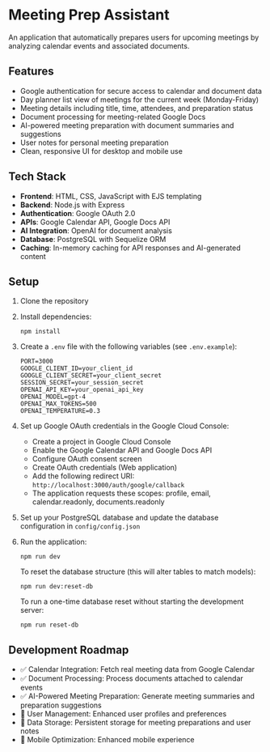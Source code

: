 # Meeting Prep Assistant

An application that automatically prepares users for upcoming meetings by analyzing calendar events and associated documents.

## Features

- Google authentication for secure access to calendar and document data
- Day planner list view of meetings for the current week (Monday-Friday)
- Meeting details including title, time, attendees, and preparation status
- Document processing for meeting-related Google Docs
- AI-powered meeting preparation with document summaries and suggestions
- User notes for personal meeting preparation
- Clean, responsive UI for desktop and mobile use

## Tech Stack

- **Frontend**: HTML, CSS, JavaScript with EJS templating
- **Backend**: Node.js with Express
- **Authentication**: Google OAuth 2.0
- **APIs**: Google Calendar API, Google Docs API
- **AI Integration**: OpenAI for document analysis
- **Database**: PostgreSQL with Sequelize ORM
- **Caching**: In-memory caching for API responses and AI-generated content

## Setup

1. Clone the repository
2. Install dependencies:
   ```
   npm install
   ```
3. Create a `.env` file with the following variables (see `.env.example`):
   ```
   PORT=3000
   GOOGLE_CLIENT_ID=your_client_id
   GOOGLE_CLIENT_SECRET=your_client_secret
   SESSION_SECRET=your_session_secret
   OPENAI_API_KEY=your_openai_api_key
   OPENAI_MODEL=gpt-4
   OPENAI_MAX_TOKENS=500
   OPENAI_TEMPERATURE=0.3
   ```
4. Set up Google OAuth credentials in the Google Cloud Console:
   - Create a project in Google Cloud Console
   - Enable the Google Calendar API and Google Docs API
   - Configure OAuth consent screen
   - Create OAuth credentials (Web application)
   - Add the following redirect URI: `http://localhost:3000/auth/google/callback`
   - The application requests these scopes: profile, email, calendar.readonly, documents.readonly
5. Set up your PostgreSQL database and update the database configuration in `config/config.json`

6. Run the application:
   ```
   npm run dev
   ```

   To reset the database structure (this will alter tables to match models):
   ```
   npm run dev:reset-db
   ```
   
   To run a one-time database reset without starting the development server:
   ```
   npm run reset-db
   ```

## Development Roadmap

- ✅ Calendar Integration: Fetch real meeting data from Google Calendar
- ✅ Document Processing: Process documents attached to calendar events
- ✅ AI-Powered Meeting Preparation: Generate meeting summaries and preparation suggestions
- 🔄 User Management: Enhanced user profiles and preferences
- 🔄 Data Storage: Persistent storage for meeting preparations and user notes
- 🔄 Mobile Optimization: Enhanced mobile experience
